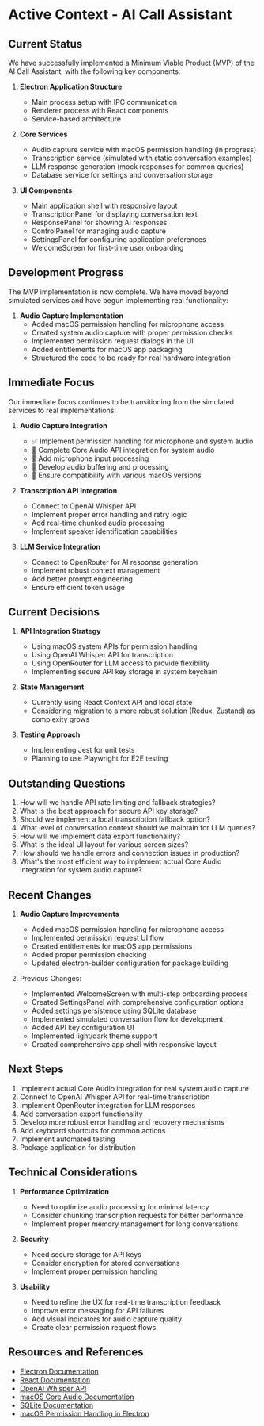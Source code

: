 # Active Context - AI Call Assistant

## Current Status

We have successfully implemented a Minimum Viable Product (MVP) of the AI Call Assistant, with the following key components:

1. **Electron Application Structure**
   - Main process setup with IPC communication
   - Renderer process with React components
   - Service-based architecture

2. **Core Services**
   - Audio capture service with macOS permission handling (in progress)
   - Transcription service (simulated with static conversation examples)
   - LLM response generation (mock responses for common queries)
   - Database service for settings and conversation storage

3. **UI Components**
   - Main application shell with responsive layout
   - TranscriptionPanel for displaying conversation text
   - ResponsePanel for showing AI responses
   - ControlPanel for managing audio capture
   - SettingsPanel for configuring application preferences
   - WelcomeScreen for first-time user onboarding

## Development Progress

The MVP implementation is now complete. We have moved beyond simulated services and have begun implementing real functionality:

1. **Audio Capture Implementation**
   - Added macOS permission handling for microphone access
   - Created system audio capture with proper permission checks
   - Implemented permission request dialogs in the UI
   - Added entitlements for macOS app packaging
   - Structured the code to be ready for real hardware integration

## Immediate Focus

Our immediate focus continues to be transitioning from the simulated services to real implementations:

1. **Audio Capture Integration**
   - ✅ Implement permission handling for microphone and system audio
   - 🔄 Complete Core Audio API integration for system audio
   - 🔄 Add microphone input processing
   - 🔄 Develop audio buffering and processing
   - 🔄 Ensure compatibility with various macOS versions

2. **Transcription API Integration**
   - Connect to OpenAI Whisper API
   - Implement proper error handling and retry logic
   - Add real-time chunked audio processing
   - Implement speaker identification capabilities

3. **LLM Service Integration**
   - Connect to OpenRouter for AI response generation
   - Implement robust context management
   - Add better prompt engineering
   - Ensure efficient token usage

## Current Decisions

1. **API Integration Strategy**
   - Using macOS system APIs for permission handling
   - Using OpenAI Whisper API for transcription
   - Using OpenRouter for LLM access to provide flexibility
   - Implementing secure API key storage in system keychain

2. **State Management**
   - Currently using React Context API and local state
   - Considering migration to a more robust solution (Redux, Zustand) as complexity grows

3. **Testing Approach**
   - Implementing Jest for unit tests
   - Planning to use Playwright for E2E testing

## Outstanding Questions

1. How will we handle API rate limiting and fallback strategies?
2. What is the best approach for secure API key storage?
3. Should we implement a local transcription fallback option?
4. What level of conversation context should we maintain for LLM queries?
5. How will we implement data export functionality?
6. What is the ideal UI layout for various screen sizes?
7. How should we handle errors and connection issues in production?
8. What's the most efficient way to implement actual Core Audio integration for system audio capture?

## Recent Changes

1. **Audio Capture Improvements**
   - Added macOS permission handling for microphone access
   - Implemented permission request UI flow
   - Created entitlements for macOS app permissions
   - Added proper permission checking
   - Updated electron-builder configuration for package building

2. Previous Changes:
   - Implemented WelcomeScreen with multi-step onboarding process
   - Created SettingsPanel with comprehensive configuration options
   - Added settings persistence using SQLite database
   - Implemented simulated conversation flow for development
   - Added API key configuration UI
   - Implemented light/dark theme support
   - Created comprehensive app shell with responsive layout

## Next Steps

1. Implement actual Core Audio integration for real system audio capture
2. Connect to OpenAI Whisper API for real-time transcription
3. Implement OpenRouter integration for LLM responses
4. Add conversation export functionality
5. Develop more robust error handling and recovery mechanisms
6. Add keyboard shortcuts for common actions
7. Implement automated testing
8. Package application for distribution

## Technical Considerations

1. **Performance Optimization**
   - Need to optimize audio processing for minimal latency
   - Consider chunking transcription requests for better performance
   - Implement proper memory management for long conversations

2. **Security**
   - Need secure storage for API keys
   - Consider encryption for stored conversations
   - Implement proper permission handling

3. **Usability**
   - Need to refine the UX for real-time transcription feedback
   - Improve error messaging for API failures
   - Add visual indicators for audio capture quality
   - Create clear permission request flows

## Resources and References

- [Electron Documentation](https://www.electronjs.org/docs/latest/)
- [React Documentation](https://reactjs.org/docs/getting-started.html)
- [OpenAI Whisper API](https://beta.openai.com/docs/api-reference/audio)
- [macOS Core Audio Documentation](https://developer.apple.com/documentation/coreaudio)
- [SQLite Documentation](https://www.sqlite.org/docs.html)
- [macOS Permission Handling in Electron](https://www.electronjs.org/docs/latest/tutorial/security)